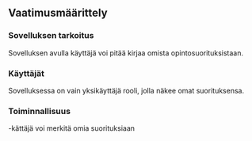 ## Vaatimusmäärittely

### Sovelluksen tarkoitus

Sovelluksen avulla käyttäjä voi pitää kirjaa omista opintosuorituksistaan. 

### Käyttäjät
Sovelluksessa on vain yksikäyttäjä rooli, jolla näkee omat suorituksensa.

### Toiminnallisuus
  -kättäjä voi merkitä omia suorituksiaan

